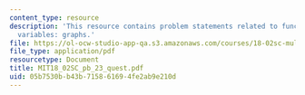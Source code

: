 ```yaml
---
content_type: resource
description: 'This resource contains problem statements related to functions of two
  variables: graphs.'
file: https://ol-ocw-studio-app-qa.s3.amazonaws.com/courses/18-02sc-multivariable-calculus-fall-2010/05b7530bb43b715861694fe2ab9e210d_MIT18_02SC_pb_23_quest.pdf
file_type: application/pdf
resourcetype: Document
title: MIT18_02SC_pb_23_quest.pdf
uid: 05b7530b-b43b-7158-6169-4fe2ab9e210d
---
```


